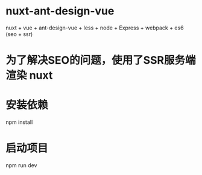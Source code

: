 # nuxt-ant-design-vue
nuxt + vue + ant-design-vue + less + node + Express + webpack + es6  (seo + ssr)
# 为了解决SEO的问题，使用了SSR服务端渲染 nuxt 
# 安装依赖
  npm install
# 启动项目
  npm run dev 
